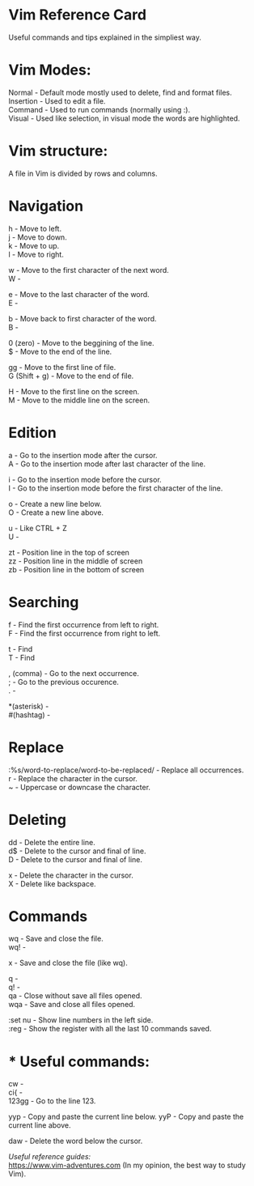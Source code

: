 # Vim Reference Card
Useful commands and tips explained in the simpliest way.

# Vim Modes:
Normal - Default mode mostly used to delete, find and format files.  
Insertion - Used to edit a file.  
Command - Used to run commands (normally using :).  
Visual - Used like selection, in visual mode the words are highlighted.

# Vim structure:
A file in Vim is divided by rows and columns.

# Navigation
h - Move to left.  
j - Move to down.  
k - Move to up.  
l - Move to right.  

w - Move to the first character of the next word.  
W - 

e - Move to the last character of the word.  
E -

b - Move back to first character of the word.  
B - 

0 (zero) - Move to the beggining of the line.  
$ - Move to the end of the line.  

gg - Move to the first line of file.  
G (Shift + g) - Move to the end of file.

H - Move to the first line on the screen.  
M - Move to the middle line on the screen.

# Edition
a - Go to the insertion mode after the cursor.  
A - Go to the insertion mode after last character of the line.  

i - Go to the insertion mode before the cursor.  
I - Go to the insertion mode before the first character of the line.  

o - Create a new line below.  
O - Create a new line above.  

u - Like CTRL + Z  
U - 

zt - Position line in the top of screen  
zz - Position line in the middle of screen  
zb - Position line in the bottom of screen  

# Searching  

f - Find the first occurrence from left to right.  
F - Find the first occurrence from right to left.  

t - Find  
T - Find  

, (comma) - Go to the next occurrence.  
; - Go to the previous occurence.  
. - 

*(asterisk) -   
#(hashtag) -  

# Replace
:%s/word-to-replace/word-to-be-replaced/ - Replace all occurrences.  
r - Replace the character in the cursor.  
~ - Uppercase or downcase the character.  

# Deleting  
dd - Delete the entire line.  
d$ - Delete to the cursor and final of line.  
D - Delete to the cursor and final of line.  

x - Delete the character in the cursor.  
X - Delete like backspace.  

# Commands  
wq - Save and close the file.  
wq! -

x - Save and close the file (like wq).  

q -  
q! -  
qa - Close without save all files opened.  
wqa - Save and close all files opened.  

:set nu - Show line numbers in the left side.  
:reg - Show the register with all the last 10 commands saved.

# * Useful commands:  

cw -  
ci{ -  
123gg - Go to the line 123.

yyp - Copy and paste the current line below. 
yyP - Copy and paste the current line above.  

daw - Delete the word below the cursor.  

_Useful reference guides:_  
https://www.vim-adventures.com (In my opinion, the best way to study Vim).
